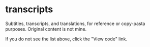 # transcripts
Subtitles, transcripts, and translations, for reference or copy-pasta purposes. Original content is not mine.

If you do not see the list above, click the "View code" link.
